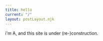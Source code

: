 ```yaml
---
title: hello
current: "/"
layout: postLayout.njk
---
```


i'm A, and this site is under (re-)construction.